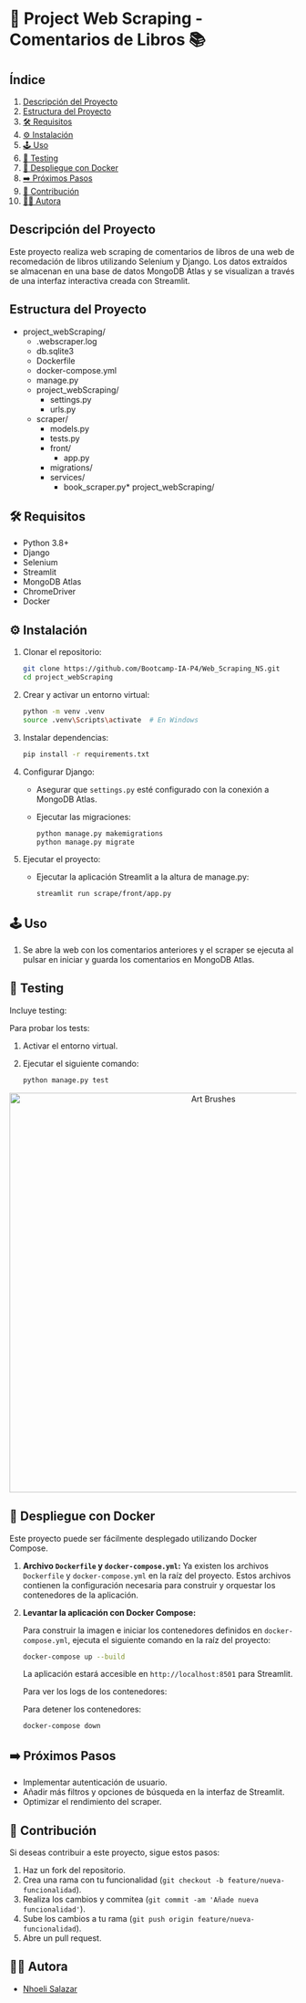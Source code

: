 # 🚀 Project Web Scraping - Comentarios de Libros 📚

## Índice

1.  [Descripción del Proyecto](#descripción-del-proyecto)
2.  [Estructura del Proyecto](#estructura-del-proyecto)
3.  [🛠️ Requisitos](#requisitos)
4.  [⚙️ Instalación](#instalación)
5.  [🕹️ Uso](#uso)
6.  [🧪 Testing](#Testing)
7.  [🐳 Despliegue con Docker](#despliegue-con-docker)
8.  [➡️ Próximos Pasos](#próximos-pasos)
9.  [🤝 Contribución](#contribución)
10. [👩‍💻 Autora](#Autora)


## Descripción del Proyecto

Este proyecto realiza web scraping de comentarios de libros de una web de recomedación de libros utilizando Selenium y Django. Los datos extraídos se almacenan en una base de datos MongoDB Atlas y se visualizan a través de una interfaz interactiva creada con Streamlit.

## Estructura del Proyecto
* project_webScraping/
    * .webscraper.log
    * db.sqlite3
    * Dockerfile
    * docker-compose.yml
    * manage.py
    * project_webScraping/
        * settings.py
        * urls.py
    * scraper/
        * models.py
        * tests.py
        * front/
            * app.py
        * migrations/
        * services/
            * book_scraper.py* project_webScraping/

    
## 🛠️ Requisitos

* Python 3.8+
* Django
* Selenium
* Streamlit
* MongoDB Atlas
* ChromeDriver
* Docker

## ⚙️ Instalación

1.  Clonar el repositorio:

    ```bash
    git clone https://github.com/Bootcamp-IA-P4/Web_Scraping_NS.git
    cd project_webScraping
    ```

2.  Crear y activar un entorno virtual:

    ```bash
    python -m venv .venv
    source .venv\Scripts\activate  # En Windows
    ```

3.  Instalar dependencias:

    ```bash
    pip install -r requirements.txt
    ```

4.  Configurar Django:

    * Asegurar que `settings.py` esté configurado con la conexión a MongoDB Atlas.
    * Ejecutar las migraciones:

        ```bash
        python manage.py makemigrations
        python manage.py migrate
        ```

5.  Ejecutar el proyecto:

    * Ejecutar la aplicación Streamlit a la altura de manage.py:

        ```bash
        streamlit run scrape/front/app.py
        ```

## 🕹️ Uso

1.  Se abre la web con los comentarios anteriores y el scraper se ejecuta al pulsar en iniciar y guarda los comentarios en MongoDB Atlas.

## 🧪 Testing

Incluye testing:

Para probar los tests:

1. Activar el entorno virtual.
2. Ejecutar el siguiente comando:

    ```bash
    python manage.py test
    ```
<div align="center">
  <img src="https://res.cloudinary.com/artevivo/image/upload/v1742771260/Captura_de_pantalla_2025-03-24_000718_fc4zwc.png" width="700" alt="Art Brushes" />
</div>

## 🐳 Despliegue con Docker

Este proyecto puede ser fácilmente desplegado utilizando Docker Compose.

1.  **Archivo `Dockerfile` y `docker-compose.yml`:** Ya existen los archivos `Dockerfile` y `docker-compose.yml` en la raíz del proyecto. Estos archivos contienen la configuración necesaria para construir y orquestar los contenedores de la aplicación.

2.  **Levantar la aplicación con Docker Compose:**

    Para construir la imagen e iniciar los contenedores definidos en `docker-compose.yml`, ejecuta el siguiente comando en la raíz del proyecto:

    ```bash
    docker-compose up --build 
    ```

    La aplicación estará accesible en  `http://localhost:8501` para Streamlit.

    Para ver los logs de los contenedores:

    Para detener los contenedores:

    ```bash
    docker-compose down
    ```



## ➡️ Próximos Pasos

* Implementar autenticación de usuario.
* Añadir más filtros y opciones de búsqueda en la interfaz de Streamlit.
* Optimizar el rendimiento del scraper.


## 🤝 Contribución

Si deseas contribuir a este proyecto, sigue estos pasos:

1.  Haz un fork del repositorio.
2.  Crea una rama con tu funcionalidad (`git checkout -b feature/nueva-funcionalidad`).
3.  Realiza los cambios y commitea (`git commit -am 'Añade nueva funcionalidad'`).
4.  Sube los cambios a tu rama (`git push origin feature/nueva-funcionalidad`).
5.  Abre un pull request.

## 👩‍💻 Autora

*   [Nhoeli Salazar](https://github.com/Nho89)
